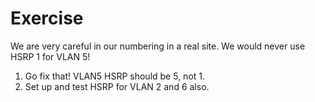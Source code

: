 # Exercise

We are very careful in our numbering in a real site. We would never use HSRP 1 for VLAN 5!

1. Go fix that! VLAN5 HSRP should be 5, not 1.
2. Set up and test HSRP for VLAN 2 and 6 also.
